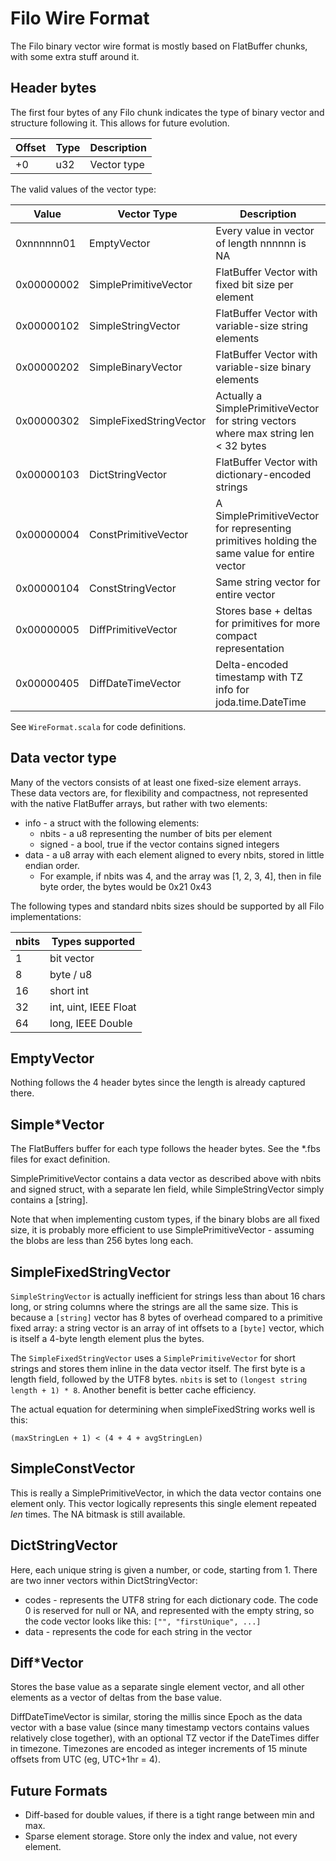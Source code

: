 # Filo Wire Format

The Filo binary vector wire format is mostly based on FlatBuffer chunks, with some extra stuff around it.

## Header bytes

The first four bytes of any Filo chunk indicates the type of binary vector and structure following it.  This allows for future evolution.

| Offset | Type  | Description     |
|--------|-------|-----------------|
| +0     | u32   | Vector type     |

The valid values of the vector type:

| Value       | Vector Type    |  Description   |
|-------------|----------------|----------------|
| 0xnnnnnn01  | EmptyVector    | Every value in vector of length nnnnnn is NA |
| 0x00000002  | SimplePrimitiveVector | FlatBuffer Vector with fixed bit size per element |
| 0x00000102  | SimpleStringVector | FlatBuffer Vector with variable-size string elements |
| 0x00000202  | SimpleBinaryVector | FlatBuffer Vector with variable-size binary elements |
| 0x00000302  | SimpleFixedStringVector | Actually a SimplePrimitiveVector for string vectors where max string len < 32 bytes |
| 0x00000103  | DictStringVector   | FlatBuffer Vector with dictionary-encoded strings |
| 0x00000004  | ConstPrimitiveVector  | A SimplePrimitiveVector for representing primitives holding the same value for entire vector
| 0x00000104  | ConstStringVector     | Same string vector for entire vector |
| 0x00000005  | DiffPrimitiveVector   | Stores base + deltas for primitives for more compact representation |
| 0x00000405  | DiffDateTimeVector   | Delta-encoded timestamp with TZ info for joda.time.DateTime |

See `WireFormat.scala` for code definitions.

## Data vector type

Many of the vectors consists of at least one fixed-size element arrays.  These data vectors are, for flexibility and compactness, not represented with the native FlatBuffer arrays, but rather with two elements:

* info - a struct with the following elements:
    * nbits - a u8 representing the number of bits per element
    * signed - a bool, true if the vector contains signed integers
* data - a u8 array with each element aligned to every nbits, stored in little endian order.
    - For example, if nbits was 4, and the array was [1, 2, 3, 4], then in file byte order, the bytes would be 0x21 0x43

The following types and standard nbits sizes should be supported by all Filo implementations:

| nbits |  Types supported   |
|-------|--------------------|
| 1     | bit vector         |
| 8     | byte / u8          |
| 16    | short int          |
| 32    | int, uint, IEEE Float |
| 64    | long, IEEE Double  |

## EmptyVector

Nothing follows the 4 header bytes since the length is already captured there.

## Simple*Vector

The FlatBuffers buffer for each type follows the header bytes.  See the *.fbs files for exact definition.

SimplePrimitiveVector contains a data vector as described above with nbits and signed struct, with a separate len field, while SimpleStringVector simply contains a [string].

Note that when implementing custom types, if the binary blobs are all fixed size, it is probably more efficient to use SimplePrimitiveVector - assuming the blobs are less than 256 bytes long each.

## SimpleFixedStringVector

`SimpleStringVector` is actually inefficient for strings less than about 16 chars long, or string columns where the strings are all the same size.  This is because a `[string]` vector has 8 bytes of overhead compared to a primitive fixed array: a string vector is an array of int offsets to a `[byte]` vector, which is itself a 4-byte length element plus the bytes.

The `SimpleFixedStringVector` uses a `SimplePrimitiveVector` for short strings and stores them inline in the data vector itself.  The first byte is a length field, followed by the UTF8 bytes.  `nbits` is set to `(longest string length + 1) * 8`.  Another benefit is better cache efficiency.

The actual equation for determining when simpleFixedString works well is this:

    (maxStringLen + 1) < (4 + 4 + avgStringLen)

## SimpleConstVector

This is really a SimplePrimitiveVector, in which the data vector contains one element only.  This vector logically represents this single element repeated *len* times.  The NA bitmask is still available.

## DictStringVector

Here, each unique string is given a number, or code, starting from 1.
There are two inner vectors within DictStringVector:

* codes - represents the UTF8 string for each dictionary code.  The code 0 is reserved for null or NA, and represented with the empty string, so the code vector looks like this: `["", "firstUnique", ...]`
* data - represents the code for each string in the vector

## Diff*Vector

Stores the base value as a separate single element vector, and all other elements as a vector of deltas from the base value.

DiffDateTimeVector is similar, storing the millis since Epoch as the data vector with a base value (since many timestamp vectors contains values relatively close together), with an optional TZ vector if the DateTimes differ in timezone.  Timezones are encoded as integer increments of 15 minute offsets from UTC (eg, UTC+1hr = 4).

## Future Formats

* Diff-based for double values, if there is a tight range between min and max.
* Sparse element storage.  Store only the index and value, not every element.
